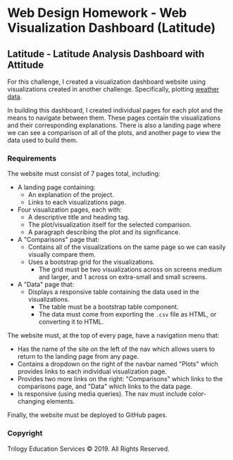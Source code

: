 # Web Design Homework - Web Visualization Dashboard (Latitude)

## Latitude - Latitude Analysis Dashboard with Attitude

For this challenge, I created a visualization dashboard website using visualizations created in another challenge. Specifically, plotting [weather data](Resources/cities.csv).

In building this dashboard, I created individual pages for each plot and the means to navigate between them. These pages contain the visualizations and their corresponding explanations. There is also a landing page where we can see a comparison of all of the plots, and another page to view the data used to build them.

### Requirements

The website must consist of 7 pages total, including:

* A landing page containing:
  * An explanation of the project.
  * Links to each visualizations page.
* Four visualization pages, each with:
  * A descriptive title and heading tag.
  * The plot/visualization itself for the selected comparison.
  * A paragraph describing the plot and its significance.
* A "Comparisons" page that:
  * Contains all of the visualizations on the same page so we can easily visually compare them.
  * Uses a bootstrap grid for the visualizations.
    * The grid must be two visualizations across on screens medium and larger, and 1 across on extra-small and small screens.
* A "Data" page that:
  * Displays a responsive table containing the data used in the visualizations.
    * The table must be a bootstrap table component.
    * The data must come from exporting the `.csv` file as HTML, or converting it to HTML.

The website must, at the top of every page, have a navigation menu that:

* Has the name of the site on the left of the nav which allows users to return to the landing page from any page.
* Contains a dropdown on the right of the navbar named "Plots" which provides links to each individual visualization page.
* Provides two more links on the right: "Comparisons" which links to the comparisons page, and "Data" which links to the data page.
* Is responsive (using media queries). The nav must include color-changing elements.

Finally, the website must be deployed to GitHub pages.

### Copyright

Trilogy Education Services © 2019. All Rights Reserved.
